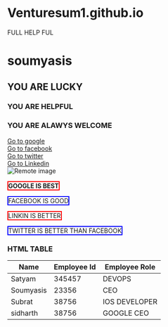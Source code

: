 # Venturesum1.github.io
FULL HELP FUL
<!DOCTYPE html>
<html lang="en">
<head>
    <meta charset="UTF-8">
    <meta http-equiv="X-UA-Compatible" content="IE=edge">
    <meta name="viewport" content="width=device-width, initial-scale=1.0">
    <title>Heading Paragraphs and Emmet</title>
</head>
<body>
    <h1>soumyasis</h1>
    <h2>YOU ARE LUCKY</h2>
    <h3>YOU ARE HELPFUL</h3>
    <h3>YOU ARE ALAWYS WELCOME </h3>
   
   <a href="https://google.com" target="_blank">Go to google</a><br>
    <a href="https://facebook.com" target="_blank">Go to facebook</a><br>
    <a href="https://twitter.com" target="_blank">Go to twitter</a><br>
    <a href="https://linkedin.com" target="_blank">Go to Linkedin</a><br>
        <img src="https://source.unsplash.com/user/erondu/600x200" alt="Remote image"><br>
   <br><strong style="border:2px solid red;">GOOGLE IS BEST</strong><br>
    <br><a style="border:2px solid blue;">FACEBOOK IS GOOD </a><br>
    <br><span style="border:2px solid red;">LINKIN IS BETTER</span><br>
    <br><span style="border:2px solid blue;">TWITTER IS BETTER THAN FACEBOOK</span>
    </ol>
    <h3>HTML TABLE</h3>
    <table>
        <thead>
            <tr>
                <th>Name</th>
                <th>Employee Id</th>
                <th>Employee Role</th>
            </tr>
        </thead>
        <tbody>
            <tr>
                <td>Satyam</td>
                <td>345457</td>
                <td>DEVOPS</td>
            </tr>
            <tr>
                <td>Soumyasis</td>
                <td>23356</td>
                <td>CEO</td>
            </tr>
            <tr>
                <td>Subrat</td>
                <td>38756</td>
                <td>IOS DEVELOPER</td>
            </tr>
            <tr>
                <td>sidharth</td>
                <td>38756</td>
                <td>GOOGLE CEO</td>
            </tr>
        </tbody>
    </table>
    

</body>
</html>
